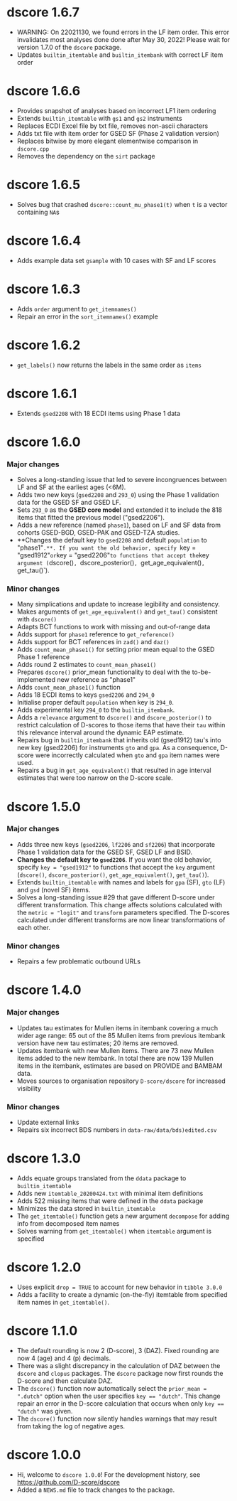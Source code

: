 # dscore 1.6.7

* WARNING: On 22021130, we found errors in the LF item order. This error invalidates most analyses done done after May 30, 2022! Please wait for version 1.7.0 of the `dscore` package.
* Updates `builtin_itemtable` and `builtin_itembank` with correct LF item order

# dscore 1.6.6

* Provides snapshot of analyses based on incorrect LF1 item ordering
* Extends `builtin_itemtable` with `gs1` and `gs2` instruments
* Replaces ECDI Excel file by txt file, removes non-ascii characters
* Adds txt file with item order for GSED SF (Phase 2 validation version)
* Replaces bitwise by more elegant elementwise comparison in `dscore.cpp`
* Removes the dependency on the `sirt` package

# dscore 1.6.5

* Solves bug that crashed `dscore::count_mu_phase1(t)` when `t` is a vector containing `NA`s

# dscore 1.6.4

* Adds example data set `gsample` with 10 cases with SF and LF scores

# dscore 1.6.3

* Adds `order` argument to `get_itemnames()`
* Repair an error in the `sort_itemnames()` example

# dscore 1.6.2

* `get_labels()` now returns the labels in the same order as `items`

# dscore 1.6.1 

* Extends `gsed2208` with 18 ECDI items using Phase 1 data

# dscore 1.6.0

### Major changes

* Solves a long-standing issue that led to severe incongruences between LF and SF at the earliest ages (<6M).
* Adds two new keys (`gsed2208` and `293_0`) using the Phase 1 validation data for the GSED SF and GSED LF.
* Sets `293_0` as the **GSED core model** and extended it to include the 818 items that fitted the previous model ("gsed2206").
* Adds a new reference (named `phase1`), based on LF and SF data from cohorts GSED-BGD, GSED-PAK and GSED-TZA studies. 
* **Changes the default key to `gsed2208` and default `population` to "phase1"`.**. If you want the old behavior, specify `key = "gsed1912"` or `key = "gsed2206"` to functions that accept the `key` argument (`dscore()`, `dscore_posterior()`, `get_age_equivalent()`, `get_tau()`).

### Minor changes

* Many simplications and update to increase legibility and consistency.
* Makes arguments of `get_age_equivalent()` and `get_tau()` consistent with `dscore()`
* Adapts BCT functions to work with missing and out-of-range data
* Adds support for `phase1` reference  to `get_reference()`
* Adds support for BCT references in `zad()` and `daz()`
* Adds `count_mean_phase1()` for setting prior mean equal to the GSED Phase 1 reference
* Adds round 2 estimates to `count_mean_phase1()`
* Prepares `dscore()` prior_mean functionality to deal with the to-be-implemented new reference as "phase1"
* Adds `count_mean_phase1()` function
* Adds 18 ECDI items to keys `gsed2206` and `294_0`
* Initialise proper default `population` when key is `294_0`.
* Adds experimental key `294_0` to the `builtin_itembank`.
* Adds a `relevance` argument to `dscore()` and `dscore_posterior()` to restrict calculation of D-scores to those items that have their `tau` within this relevance interval around the dynamic EAP estimate.
* Repairs bug in `builtin_itembank` that inherits old (gsed1912) tau's into new key (gsed2206) for instruments `gto` and `gpa`. As a consequence, D-score were incorrectly calculated when `gto` and `gpa` item names were used.
* Repairs a bug in `get_age_equivalent()` that resulted in age interval estimates that were too narrow on the D-score scale.

# dscore 1.5.0

### Major changes

* Adds three new keys (`gsed2206`, `lf2206` and `sf2206`) that incorporate Phase 1 validation data for the GSED SF, GSED LF and BSID.
* **Changes the default key to `gsed2206`**. If you want the old behavior, specify `key = "gsed1912"` to functions that accept the `key` argument (`dscore()`, `dscore_posterior()`, `get_age_equivalent()`, `get_tau()`).
* Extends `builtin_itemtable` with names and labels for `gpa` (SF), `gto` (LF) and `gsd` (novel SF) items.
* Solves a long-standing issue #29 that gave different D-score under different transformation. This change affects solutions calculated with the `metric = "logit"` and `transform` parameters specified. The D-scores calculated under different transforms are now linear transformations of each other.

### Minor changes

* Repairs a few problematic outbound URLs

# dscore 1.4.0

### Major changes

* Updates tau estimates for Mullen items in itembank covering a much wider age range: 65 out of the 85 Mullen items from previous itembank version have new tau estimates; 20 items are removed. 
* Updates itembank with new Mullen items. There are 73 new Mullen items added to the new itembank. In total there are now 139 Mullen items in the itembank, estimates are based on PROVIDE and BAMBAM data.
* Moves sources to organisation repository `D-score/dscore` for increased visibility

### Minor changes

* Update external links
* Repairs six incorrect BDS numbers in `data-raw/data/bds)edited.csv`

# dscore 1.3.0

* Adds equate groups translated from the `ddata` package to `builtin_itemtable`
* Adds new `itemtable_20200424.txt` with minimal item definitions
* Adds 522 missing items that were defined in the `ddata` package
* Minimizes the data stored in `builtin_itemtable`
* The `get_itemtable()` function gets a new argument `decompose` for adding info from decomposed item names
* Solves warning from `get_itemtable()` when `itemtable` argument is specified
 
# dscore 1.2.0

* Uses explicit `drop = TRUE` to account for new behavior in `tibble 3.0.0`
* Adds a facility to create a dynamic (on-the-fly) itemtable from 
specified item names in `get_itemtable()`.

# dscore 1.1.0

* The default rounding is now 2 (D-score), 3 (DAZ). Fixed rounding are now
4 (age) and 4 (p) decimals.
* There was a slight discrepancy in the calculation of DAZ between the
`dscore` and `clopus` packages. The `dscore` package now first rounds
the D-score and then calculate DAZ.
* The `dscore()` function now automatically select the `prior_mean = ".dutch"` 
option when the user specifies `key == "dutch"`. This change repair an error
in the D-score calculation that occurs when only `key == "dutch"` was given.
* The `dscore()` function now silently handles warnings that may result 
from taking the log of negative ages.

# dscore 1.0.0

* Hi, welcome to `dscore 1.0.0`! For the development history, see
<https://github.com/D-score/dscore>
* Added a `NEWS.md` file to track changes to the package.
